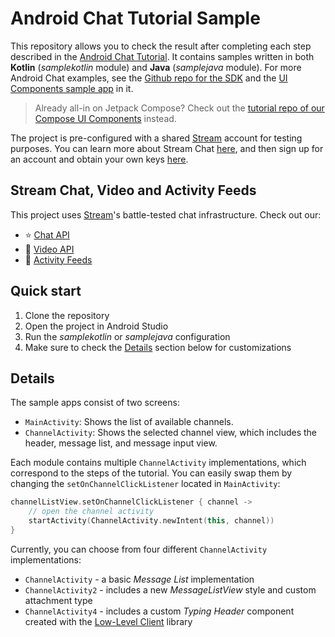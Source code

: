 # Android Chat Tutorial Sample

This repository allows you to check the result after completing each step described in the [Android Chat Tutorial](https://getstream.io/tutorials/android-chat/#kotlin). It contains samples written in both **Kotlin** (_samplekotlin_ module) and **Java** (_samplejava_ module). For more Android Chat examples, see the [Github repo for the SDK](https://github.com/GetStream/stream-chat-android) and the [UI Components sample app](https://github.com/GetStream/stream-chat-android/tree/main/stream-chat-android-ui-components-sample) in it.

> Already all-in on Jetpack Compose? Check out the [tutorial repo of our Compose UI Components](https://github.com/GetStream/compose-chat-tutorial) instead.

The project is pre-configured with a shared [Stream](https://getstream.io) account for testing purposes. You can learn more about Stream Chat [here](https://getstream.io/chat/), and then sign up for an account and obtain your own keys [here](https://getstream.io/chat/trial).

## Stream Chat, Video and Activity Feeds

This project uses [Stream](https://getstream.io/)'s battle-tested chat infrastructure. Check out our:

- ⭐ [Chat API](https://getstream.io/chat/)
- 📱 [Video API](https://getstream.io/video/)
- 🔔 [Activity Feeds](https://getstream.io/activity-feeds/)

## Quick start

1. Clone the repository
2. Open the project in Android Studio
3. Run the _samplekotlin_ or _samplejava_ configuration
4. Make sure to check the [Details](#details) section below for customizations

## Details

The sample apps consist of two screens:

* `MainActivity`: Shows the list of available channels.
* `ChannelActivity`: Shows the selected channel view, which includes the header, message list, and message input view.

Each module contains multiple `ChannelActivity` implementations, which correspond to the steps of the tutorial. You can easily swap them by changing the `setOnChannelClickListener` located in `MainActivity`:

```kotlin
channelListView.setOnChannelClickListener { channel ->
    // open the channel activity
    startActivity(ChannelActivity.newIntent(this, channel))
}
```

Currently, you can choose from four different `ChannelActivity` implementations:

* `ChannelActivity` - a basic _Message List_ implementation
* `ChannelActivity2` - includes a new _MessageListView_ style and custom attachment type
* `ChannelActivity4` - includes a custom _Typing Header_ component created with the [Low-Level Client](https://github.com/GetStream/stream-chat-android/tree/main/stream-chat-android-client) library
